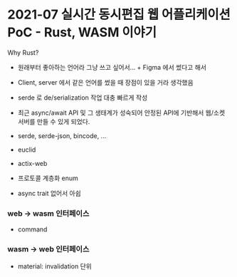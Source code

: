 # 2021-07 실시간 동시편집 웹 어플리케이션 PoC - Rust, WASM 이야기


Why Rust?

- 원래부터 좋아하는 언어라 그냥 쓰고 싶어서... + Figma 에서 썼다고 해서
- Client, server 에서 같은 언어를 썼을 때 장점이 있을 거라 생각했음
- serde 로 de/serialization 작업 대충 빠르게 작성
- 최근 async/await API 및 그 생태계가 성숙되어 안정된 API에 기반해서 웹/소켓 서버를 만들 수 있게 되었다.


- serde, serde-json, bincode, ...
- euclid
- actix-web
- 프로토콜 계층화 enum
- async trait 없어서 아쉽

### web -> wasm 인터페이스

- command

### wasm -> web 인터페이스

- material: invalidation 단위
